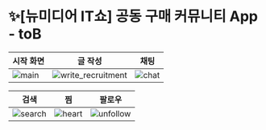 # ✨[뉴미디어 IT쇼] 공동 구매 커뮤니티 App - toB

시작 화면|글 작성|채팅|
|------|---|---|
|![main](https://user-images.githubusercontent.com/72854680/177550667-f500aab2-bb9f-4d1d-bffd-09a361fd2e7a.gif) | ![write_recruitment](https://user-images.githubusercontent.com/72854680/177551138-a1365184-db8c-4911-9633-5fbac1110151.gif) |![chat](https://user-images.githubusercontent.com/72854680/177551426-abf0b8bd-6e20-44e3-804a-707bb6494c4c.gif)

검색|찜|팔로우|
|------|---|---|
|![search](https://user-images.githubusercontent.com/72854680/177550125-a17b562e-ace7-4591-b883-dd1b6fb8db8a.gif)|![heart](https://user-images.githubusercontent.com/72854680/177551958-88592d3e-0037-4ff0-945c-194a6805cae0.gif)|![unfollow](https://user-images.githubusercontent.com/72854680/177550482-cb23d37c-ad57-4e7b-a9ff-235e8f6b64c4.gif)|

